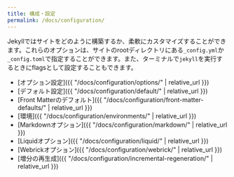 ```yaml
---
title: 構成・設定
permalink: /docs/configuration/
---
```

<!-- ---
title: Configuration
permalink: /docs/configuration/
--- -->

Jekyllではサイトをどのように構築するか、柔軟にカスタマイズすることができます。これらのオプションは、サイトのrootディレクトリにある`_config.yml`か`_config.toml`で指定することができます。また、ターミナルで`jekyll`を実行するときにflagsとして設定することもできます。
<!-- Jekyll gives you a lot of flexibility to customize how it builds your site. These
options can either be specified in a `_config.yml` or `_config.toml` file placed
in your site’s root directory, or can be specified as flags for the `jekyll`
executable in the terminal. -->

* [オプション設定]({{ "/docs/configuration/options/" | relative_url }})
* [デフォルト設定]({{ "/docs/configuration/default/" | relative_url }})
* [Front Matterのデフォルト]({{ "/docs/configuration/front-matter-defaults/" | relative_url }})
* [環境]({{ "/docs/configuration/environments/" | relative_url }})
* [Markdownオプション]({{ "/docs/configuration/markdown/" | relative_url }})
* [Liquidオプション]({{ "/docs/configuration/liquid/" | relative_url }})
* [Webrickオプション]({{ "/docs/configuration/webrick/" | relative_url }})
* [増分の再生成]({{ "/docs/configuration/incremental-regeneration/" | relative_url }})


<!-- * [Configuration Options]({{ '/docs/configuration/options/' | relative_url }})
* [Default Configuration]({{ '/docs/configuration/default/' | relative_url }})
* [Front Matter Defaults]({{ '/docs/configuration/front-matter-defaults/' | relative_url }})
* [Environments]({{ '/docs/configuration/environments/' | relative_url }})
* [Markdown Options]({{ '/docs/configuration/markdown/' | relative_url }})
* [Liquid Options]({{ '/docs/configuration/liquid/' | relative_url }})
* [Webrick Options]({{ '/docs/configuration/webrick/' | relative_url }})
* [Incremental Regeneration]({{ '/docs/configuration/incremental-regeneration/' | relative_url }}) -->
